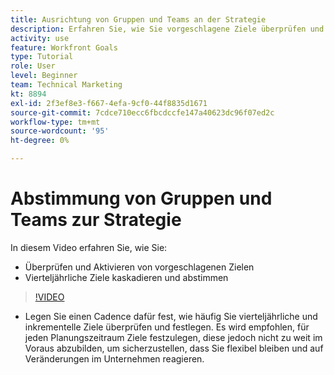 ```yaml
---
title: Ausrichtung von Gruppen und Teams an der Strategie
description: Erfahren Sie, wie Sie vorgeschlagene Ziele überprüfen und aktivieren sowie vierteljährliche Ziele kaskadieren und abstimmen können. Verwenden Sie dazu [!DNL Goals].
activity: use
feature: Workfront Goals
type: Tutorial
role: User
level: Beginner
team: Technical Marketing
kt: 8894
exl-id: 2f3ef8e3-f667-4efa-9cf0-44f8835d1671
source-git-commit: 7cdce710ecc6fbcdccfe147a40623dc96f07ed2c
workflow-type: tm+mt
source-wordcount: '95'
ht-degree: 0%

---
```


# Abstimmung von Gruppen und Teams zur Strategie

In diesem Video erfahren Sie, wie Sie:

* Überprüfen und Aktivieren von vorgeschlagenen Zielen
* Vierteljährliche Ziele kaskadieren und abstimmen

>[!VIDEO](https://video.tv.adobe.com/v/335188/?quality=12)

<!--
Pro-tips graphic
-->

* Legen Sie einen Cadence dafür fest, wie häufig Sie vierteljährliche und inkrementelle Ziele überprüfen und festlegen. Es wird empfohlen, für jeden Planungszeitraum Ziele festzulegen, diese jedoch nicht zu weit im Voraus abzubilden, um sicherzustellen, dass Sie flexibel bleiben und auf Veränderungen im Unternehmen reagieren.
